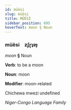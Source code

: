 ```yaml
---
id: müësi
slug: müësi
title: MÜËSİ
sidebar_position: 695
hoverText: moon § Noun
---
```


### müësi&emsp;<span kind="abugida">ƶʄɽʇɐɟ</span>

*moon* **§** Noun

**Verb**: to be a moon

**Noun**: moon

**Modifier**: moon-related

Chichewa mwezi undefined

*Niger-Congo Language Family*
